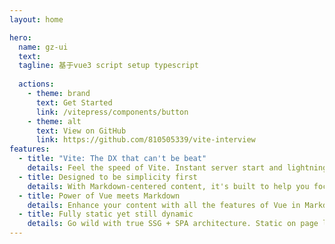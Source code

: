 ```yaml
---
layout: home

hero:
  name: gz-ui
  text: 
  tagline: 基于vue3 script setup typescript
 
  actions:
    - theme: brand
      text: Get Started
      link: /vitepress/components/button
    - theme: alt
      text: View on GitHub
      link: https://github.com/810505339/vite-interview
features:
  - title: "Vite: The DX that can't be beat"
    details: Feel the speed of Vite. Instant server start and lightning fast HMR that stays fast regardless of the app size.
  - title: Designed to be simplicity first
    details: With Markdown-centered content, it's built to help you focus on writing and deployed with minimum configuration.
  - title: Power of Vue meets Markdown
    details: Enhance your content with all the features of Vue in Markdown, while being able to customize your site with Vue.
  - title: Fully static yet still dynamic
    details: Go wild with true SSG + SPA architecture. Static on page load, but engage users with 100% interactivity from there.
---
```



